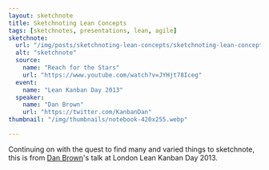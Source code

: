 ```yaml
---
layout: sketchnote
title: Sketchnoting Lean Concepts
tags: [sketchnotes, presentations, lean, agile]
sketchnote:
  url: "/img/posts/sketchnoting-lean-concepts/sketchnoting-lean-concepts-hifi.webp"
  alt: "sketchnote"
  source:
    name: "Reach for the Stars"
    url: "https://www.youtube.com/watch?v=JYHjt78Iceg"
  event:
    name: "Lean Kanban Day 2013"
  speaker:
    name: "Dan Brown"
    url: "https://twitter.com/KanbanDan"
thumbnail: "/img/thumbnails/notebook-420x255.webp"

---
```


Continuing on with the quest to find many and varied things to sketchnote,
this is from <a href="https://twitter.com/KanbanDan">Dan Brown</a>'s talk at London
Lean Kanban Day 2013.
